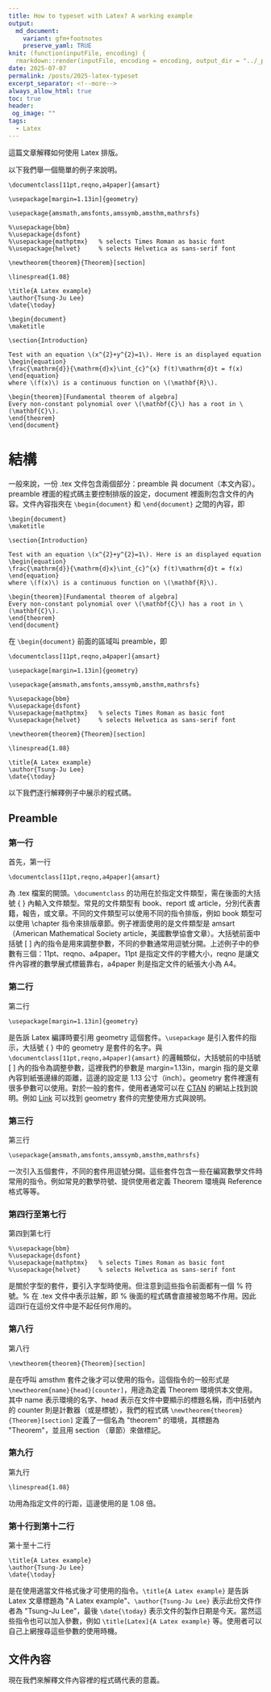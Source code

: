 ```yaml
---
title: How to typeset with Latex? A working example
output:
  md_document:
    variant: gfm+footnotes
    preserve_yaml: TRUE
knit: (function(inputFile, encoding) {
  rmarkdown::render(inputFile, encoding = encoding, output_dir = "../_posts") })
date: 2025-07-07
permalink: /posts/2025-latex-typeset
excerpt_separator: <!--more-->
always_allow_html: true
toc: true
header:
 og_image: ""
tags:
  - Latex
---
```


這篇文章解釋如何使用 Latex 排版。

<!--more-->


以下我們舉一個簡單的例子來說明。

```
\documentclass[11pt,reqno,a4paper]{amsart}

\usepackage[margin=1.13in]{geometry}

\usepackage{amsmath,amsfonts,amssymb,amsthm,mathrsfs}

%\usepackage{bbm}
%\usepackage{dsfont}
%\usepackage{mathptmx}   % selects Times Roman as basic font
%\usepackage{helvet}     % selects Helvetica as sans-serif font

\newtheorem{theorem}{Theorem}[section]

\linespread{1.08}

\title{A Latex example}
\author{Tsung-Ju Lee}
\date{\today}

\begin{document}
\maketitle

\section{Introduction}

Test with an equation \(x^{2}+y^{2}=1\). Here is an displayed equation
\begin{equation}
\frac{\mathrm{d}}{\mathrm{d}x}\int_{c}^{x} f(t)\mathrm{d}t = f(x)
\end{equation}
where \(f(x)\) is a continuous function on \(\mathbf{R}\).

\begin{theorem}[Fundamental theorem of algebra]
Every non-constant polynomial over \(\mathbf{C}\) has a root in \(\mathbf{C}\).
\end{theorem}
\end{document}
```
# 結構

一般來說，一份 .tex 文件包含兩個部分：preamble 與 document（本文內容）。preamble 裡面的程式碼主要控制排版的設定，document 裡面則包含文件的內容。文件內容指夾在 `\begin{document}` 和 `\end{document}` 之間的內容，即
```
\begin{document}
\maketitle

\section{Introduction}

Test with an equation \(x^{2}+y^{2}=1\). Here is an displayed equation
\begin{equation}
\frac{\mathrm{d}}{\mathrm{d}x}\int_{c}^{x} f(t)\mathrm{d}t = f(x)
\end{equation}
where \(f(x)\) is a continuous function on \(\mathbf{R}\).

\begin{theorem}[Fundamental theorem of algebra]
Every non-constant polynomial over \(\mathbf{C}\) has a root in \(\mathbf{C}\).
\end{theorem}
\end{document}
```
在 `\begin{document}` 前面的區域叫 preamble，即 
```
\documentclass[11pt,reqno,a4paper]{amsart}

\usepackage[margin=1.13in]{geometry}

\usepackage{amsmath,amsfonts,amssymb,amsthm,mathrsfs}

%\usepackage{bbm}
%\usepackage{dsfont}
%\usepackage{mathptmx}   % selects Times Roman as basic font
%\usepackage{helvet}     % selects Helvetica as sans-serif font

\newtheorem{theorem}{Theorem}[section]

\linespread{1.08}

\title{A Latex example}
\author{Tsung-Ju Lee}
\date{\today}
```

以下我們逐行解釋例子中展示的程式碼。

## Preamble 


### 第一行


首先，第一行
```
\documentclass[11pt,reqno,a4paper]{amsart}
```
為 .tex 檔案的開頭。`\documentclass` 的功用在於指定文件類型，需在後面的大括號 \{ \} 內輸入文件類型。常見的文件類型有 book、report 或 article，分別代表書籍，報告，或文章。不同的文件類型可以使用不同的指令排版，例如 book 類型可以使用 \chapter 指令來排版章節。例子裡面使用的是文件類型是 amsart（American Mathematical Society article，美國數學協會文章）。大括號前面中括號 \[ \] 內的指令是用來調整參數，不同的參數通常用逗號分開。上述例子中的參數有三個：11pt、reqno、a4paper。11pt 是指定文件的字體大小，reqno 是讓文件內容裡的數學展式標籤靠右，a4paper 則是指定文件的紙張大小為 A4。

### 第二行


第二行
```
\usepackage[margin=1.13in]{geometry}
```
是告訴 Latex 編譯時要引用 geometry 這個套件。`\usepackage` 是引入套件的指示，大括號 \{ \} 中的 geometry 是套件的名字。與 `\documentclass[11pt,reqno,a4paper]{amsart}` 的邏輯類似，大括號前的中括號 \[ \] 內的指令為調整參數，這裡我們的參數是 margin=1.13in，margin 指的是文章內容到紙張邊緣的距離，這邊的設定是 1.13 公寸（inch）。geometry 套件裡還有很多參數可以使用。對於一般的套件，使用者通常可以在 [CTAN](https://ctan.org) 的網站上找到說明。例如 [Link](https://ctan.org/pkg/geometry) 可以找到 geometry 套件的完整使用方式與說明。

### 第三行


第三行
```
\usepackage{amsmath,amsfonts,amssymb,amsthm,mathrsfs}
```
一次引入五個套件，不同的套件用逗號分開。這些套件包含一些在編寫數學文件時常用的指令。例如常見的數學符號、提供使用者定義 Theorem 環境與 Reference 格式等等。

### 第四行至第七行


第四到第七行
```
%\usepackage{bbm}
%\usepackage{dsfont}
%\usepackage{mathptmx}   % selects Times Roman as basic font
%\usepackage{helvet}     % selects Helvetica as sans-serif font
```
是關於字型的套件，要引入字型時使用。但注意到這些指令前面都有一個 % 符號。% 在 .tex 文件中表示註解，即 % 後面的程式碼會直接被忽略不作用。因此這四行在這份文件中是不起任何作用的。

### 第八行


第八行
```
\newtheorem{theorem}{Theorem}[section]
```
是在呼叫 amsthm 套件之後才可以使用的指令。這個指令的一般形式是 `\newtheorem{name}{head}[counter]`，用途為定義 Theorem 環境供本文使用。其中 name 表示環境的名字、head 表示在文件中要顯示的標題名稱，而中括號內的 counter 則是計數器（或是標號），我們的程式碼 `\newtheorem{theorem}{Theorem}[section]` 定義了一個名為 "theorem" 的環境，其標題為 "Theorem"，並且用 section （章節）來做標記。

### 第九行

第九行
```
\linespread{1.08}
```
功用為指定文件的行距，這邊使用的是 1.08 倍。

### 第十行到第十二行

第十至十二行
```
\title{A Latex example}
\author{Tsung-Ju Lee}
\date{\today}
```
是在使用適當文件格式後才可使用的指令。`\title{A Latex example}` 是告訴 Latex 文章標題為 "A Latex example"、`\author{Tsung-Ju Lee}` 表示此份文件作者為 "Tsung-Ju Lee"，最後 `\date{\today}` 表示文件的製作日期是今天。當然這些指令也可以加入參數，例如 `\title[Latex]{A Latex example}` 等。使用者可以自己上網搜尋這些參數的使用時機。

## 文件內容

現在我們來解釋文件內容裡的程式碼代表的意義。


